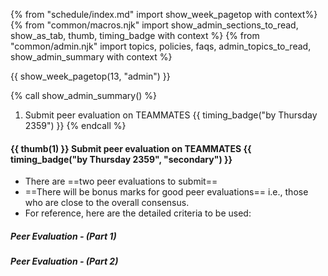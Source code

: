 {% from "schedule/index.md" import show_week_pagetop with context%}
{% from "common/macros.njk" import show_admin_sections_to_read, show_as_tab, thumb, timing_badge with context %}
{% from "common/admin.njk" import topics, policies, faqs, admin_topics_to_read, show_admin_summary with context %}

{{ show_week_pagetop(13, "admin") }}

{% call show_admin_summary() %}

1. Submit peer evaluation on TEAMMATES {{ timing_badge("by Thursday 2359") }}
{% endcall %}

<div id="additional">

#### {{ thumb(1) }} Submit peer evaluation on TEAMMATES {{ timing_badge("by Thursday 2359", "secondary") }}

* There are ==two peer evaluations to submit==
* ==There will be bonus marks for good peer evaluations== i.e., those who are close to the overall consensus.
* For reference, here are the detailed criteria to be used:
<div class="indented-level2">

##### Peer Evaluation - (Part 1)

<panel type="info" header="Admin → tP → Grading → **UG**" expanded>

<include src="../../admin/project-grading.md#projectGrading-userGuide-instructions" />
</panel>

<panel type="info" header="Admin → tP → Grading → **DG**" expanded>

<include src="../../admin/project-grading.md#projectGrading-devGuide-instructions" />
</panel>

<panel type="info" header="Admin → tP → Grading → **Feature**" expanded>

<include src="../../admin/project-grading.md#projectGrading-featureQuality-instructions" />
</panel>
<p/>

##### Peer Evaluation - (Part 2)

<panel type="warning" header="Admin → Peer Evaluations → Criteria" expanded>

<include src="../../admin/peerEvaluations.md#peerEvaluation-criteria" />
</panel>

</div>
</div>
